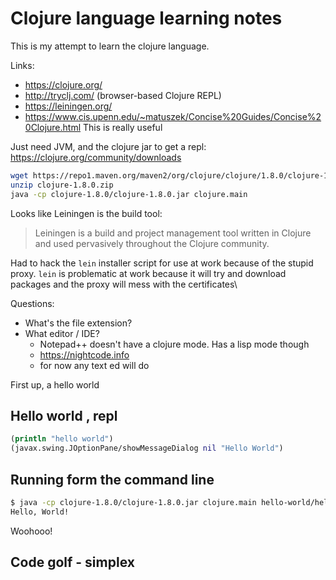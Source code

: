 # Clojure language learning notes

This is my attempt to learn the clojure language.

Links: 

- https://clojure.org/
- http://tryclj.com/ (browser-based Clojure REPL)
- https://leiningen.org/
- https://www.cis.upenn.edu/~matuszek/Concise%20Guides/Concise%20Clojure.html   This is really useful
   
Just need JVM, and the clojure jar to get a repl: https://clojure.org/community/downloads

```bash
wget https://repo1.maven.org/maven2/org/clojure/clojure/1.8.0/clojure-1.8.0.zip
unzip clojure-1.8.0.zip
java -cp clojure-1.8.0/clojure-1.8.0.jar clojure.main
```

Looks like Leiningen is the build tool:

>    Leiningen is a build and project management tool written in Clojure and used pervasively throughout the Clojure community.

Had to hack the `lein` installer script for use at work because of the stupid proxy. `lein` is problematic
at work because it will try and download packages and the proxy will mess with the certificates\

Questions:

- What's the file extension?
- What editor / IDE?
    - Notepad++ doesn't have a clojure mode.  Has a lisp mode though
    - https://nightcode.info
    - for now any text ed will do

    
First up, a hello world

## Hello world , repl

```clojure
(println "hello world")
(javax.swing.JOptionPane/showMessageDialog nil "Hello World")
```

## Running form the command line

```bash
$ java -cp clojure-1.8.0/clojure-1.8.0.jar clojure.main hello-world/hello-world.clj
Hello, World!
```

Woohooo!


## Code golf - simplex
